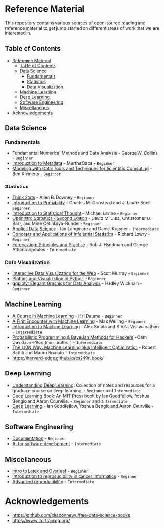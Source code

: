 # Reference Material

This repository contains various sources of open-source reading and reference material to get jump started on different areas of work that we are interested in.


## Table of Contents

- [Reference Material](#reference-material)
  - [Table of Contents](#table-of-contents)
  - [Data Science](#data-science)
    - [Fundamentals](#fundamentals)
    - [Statistics](#statistics)
    - [Data Visualization](#data-visualization)
  - [Machine Learning](#machine-learning)
  - [Deep Learning](#deep-learning)
  - [Software Engineering](#software-engineering)
  - [Miscellaneous](#miscellaneous)
- [Acknowledgements](#acknowledgements)


## Data Science

### Fundamentals
- [Fundamental Numerical Methods and Data Analysis](http://ads.harvard.edu/books/1990fnmd.book/) - George W. Collins - `Beginner`
- [Introduction to Metadata](http://www.getty.edu/research/publications/electronic_publications/intrometadata/index.html) - Murtha Baca - `Beginner`
- [Modeling with Data: Tools and Techniques for Scientific Computing](http://modelingwithdata.org/about_the_book.html) - Ben Klemens - `Beginner`

### Statistics

- [Think Stats](http://greenteapress.com/thinkstats2/thinkstats2.pdf) - Allen B. Downey - `Beginner`
- [Introduction to Probability](http://www.dartmouth.edu/~chance/teaching_aids/books_articles/probability_book/pdf.html) - Charles M. Grinstead and J. Laurie Snell - `Beginner`
- [Introduction to Statistical Thought](http://www.math.umass.edu/~lavine/Book/book.pdf) - Michael Lavine - `Beginner`
- [OpenIntro Statistics - Second Edition](http://www.openintro.org/stat/textbook.php) - David M. Diez, Christopher D. Barr, and Mine Cetinkaya-Rundel - `Beginner`
- [Applied Data Science](http://columbia-applied-data-science.github.io/appdatasci.pdf) - Ian Langmore and Daniel Krasner - `Intermediate`
- [Concepts and Applications of Inferential Statistics](http://vassarstats.net/textbook/) - Richard Lowry - `Beginner`
- [Forecasting: Principles and Practice](https://www.otexts.org/fpp/) - Rob J. Hyndman and George Athanasopoulos - `Intermediate`

### Data Visualization

- [Interactive Data Visualization for the Web](http://chimera.labs.oreilly.com/books/1230000000345/index.html) - Scott Murray - `Beginner`
- [Plotting and Visualization in Python](http://nbviewer.ipython.org/urls/gist.github.com/fonnesbeck/5850463/raw/a29d9ffb863bfab09ff6c1fc853e1d5bf69fe3e4/3.+Plotting+and+Visualization.ipynb) - `Beginner`
- [ggplot2: Elegant Graphics for Data Analysis](https://github.com/hadley/ggplot2-book) - Hadley Wickham - `Beginner`


## Machine Learning

- [A Course in Machine Learning](http://ciml.info/) - Hal Daume - `Beginner`
- [A First Encounter with Machine Learning](https://www.ics.uci.edu/~welling/teaching/273ASpring10/IntroMLBook.pdf) - Max Welling - `Beginner`
- [Introduction to Machine Learning](http://alex.smola.org/drafts/thebook.pdf) - Alex Smola and S.V.N. Vishwanathan - `Intermediate`
- [Probabilistic Programming & Bayesian Methods for Hackers](http://camdavidsonpilon.github.io/Probabilistic-Programming-and-Bayesian-Methods-for-Hackers/) - Cam Davidson-Pilon (main author) - `Intermediate`
- [The LION Way: Machine Learning plus Intelligent Optimization](http://www.lionsolver.com/LIONbook/) - Robert Battiti and Mauro Brunato - `Intermediate`
- https://harvard-edge.github.io/cs249r_book/


## Deep Learning

- [Understanding Deep Learning](https://udlbook.github.io/udlbook/): Collection of notes and resources for a graduate course on deep learning. - `Beginner` and `Intermediate`
- [Deep Learning Book](https://www.deeplearningbook.org/): An MIT Press book by Ian Goodfellow, Yoshua Bengio and Aaron Courville. - `Beginner` and `Intermediate`
- [Deep Learning](http://www.deeplearningbook.org) - Ian Goodfellow, Yoshua Bengio and Aaron Courville - `Intermediate`


## Software Engineering

- [Documentation](https://www.itcrtraining.org/resources/courses#:~:text=DOCUMENTATION%20AND%20USABILITY) - `Beginner`
- [AI for software development](https://www.itcrtraining.org/resources/courses#:~:text=AI%20FOR%20EFFICIENT%20PROGRAMMING) - `Intermediate`


## Miscellaneous

- [Intro to Latex and Overleaf](https://www.itcrtraining.org/resources/courses#:~:text=INTRODUCTION%20TO%20LATEX%20AND%20OVERLEAF%20FOR%20SCIENTIFIC%20ARTICLES) - `Beginner`
- [Introduction to reproducibility in cancer informatics](https://www.itcrtraining.org/resources/courses#:~:text=INTRODUCTION%20TO%20REPRODUCIBILITY%20IN%20CANCER%20INFORMATICS) - `Beginner`
- [Advanced reproducibility](https://www.itcrtraining.org/resources/courses#:~:text=ADVANCED%20REPRODUCIBILITY%20IN%20CANCER%20INFORMATICS) - `Intermediate`

# Acknowledgements

- https://github.com/chaconnewu/free-data-science-books
- https://www.itcrtraining.org/

